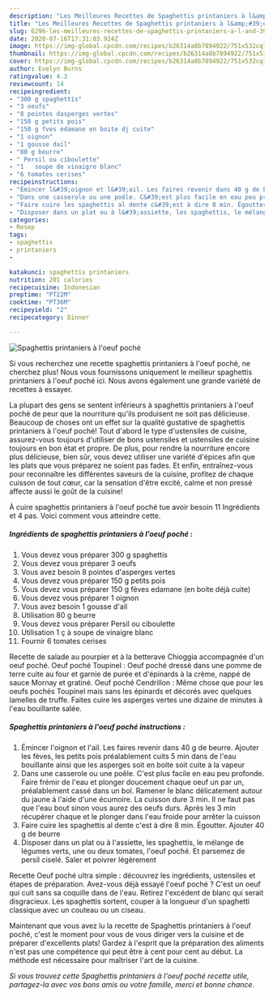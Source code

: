 ```yaml
---
description: "Les Meilleures Recettes de Spaghettis printaniers à l&amp;#39;oeuf poché"
title: "Les Meilleures Recettes de Spaghettis printaniers à l&amp;#39;oeuf poché"
slug: 6296-les-meilleures-recettes-de-spaghettis-printaniers-a-l-and-39-oeuf-poche
date: 2020-07-16T17:31:03.924Z
image: https://img-global.cpcdn.com/recipes/b26314a8b7894922/751x532cq70/spaghettis-printaniers-a-loeuf-poche-photo-principale-de-la-recette.jpg
thumbnail: https://img-global.cpcdn.com/recipes/b26314a8b7894922/751x532cq70/spaghettis-printaniers-a-loeuf-poche-photo-principale-de-la-recette.jpg
cover: https://img-global.cpcdn.com/recipes/b26314a8b7894922/751x532cq70/spaghettis-printaniers-a-loeuf-poche-photo-principale-de-la-recette.jpg
author: Evelyn Burns
ratingvalue: 4.3
reviewcount: 14
recipeingredient:
- "300 g spaghettis"
- "3 oeufs"
- "8 pointes dasperges vertes"
- "150 g petits pois"
- "150 g fves edamane en boite dj cuite"
- "1 oignon"
- "1 gousse dail"
- "80 g beurre"
- " Persil ou ciboulette"
- "1   soupe de vinaigre blanc"
- "6 tomates cerises"
recipeinstructions:
- "Émincer l&#39;oignon et l&#39;ail. Les faires revenir dans 40 g de beurre. Ajouter les fèves, les petits pois préalablement cuits 5 min dans de l&#39;eau bouillante ainsi que les asperges soit en boite soit cuite à la vapeur"
- "Dans une casserole ou une poêle. C&#39;est plus facile en eau peu profonde. Faire frémir de l&#39;eau et plonger doucement chaque oeuf un par un, préalablement cassé dans un bol. Ramener le blanc délicatement autour du jaune à l&#39;aide d&#39;une écumoire. La cuisson dure 3 min. Il ne faut pas que l&#39;eau bout sinon vous aurez des oeufs durs. Après les 3 min récupérer chaque et le plonger dans l&#39;eau froide pour arrêter la cuisson"
- "Faire cuire les spaghettis al dente c&#39;est à dire 8 min. Égoutter. Ajouter 40 g de beurre"
- "Disposer dans un plat ou à l&#39;assiette, les spaghettis, le mélange de légumes verts, une ou deux tomates, l&#39;oeuf poché. Et parsemez de persil ciselé. Saler et poivrer légèrement"
categories:
- Resep
tags:
- spaghettis
- printaniers
- 

katakunci: spaghettis printaniers  
nutrition: 201 calories
recipecuisine: Indonesian
preptime: "PT22M"
cooktime: "PT36M"
recipeyield: "2"
recipecategory: Dinner

---
```



![Spaghettis printaniers à l&#39;oeuf poché](https://img-global.cpcdn.com/recipes/b26314a8b7894922/751x532cq70/spaghettis-printaniers-a-loeuf-poche-photo-principale-de-la-recette.jpg)

Si vous recherchez une recette spaghettis printaniers à l&#39;oeuf poché, ne cherchez plus! Nous vous fournissons uniquement le meilleur spaghettis printaniers à l&#39;oeuf poché ici. Nous avons également une grande variété de recettes à essayer.

La plupart des gens se sentent inférieurs à spaghettis printaniers à l&#39;oeuf poché de peur que la nourriture qu'ils produisent ne soit pas délicieuse. Beaucoup de choses ont un effet sur la qualité gustative de spaghettis printaniers à l&#39;oeuf poché! Tout d'abord le type d'ustensiles de cuisine, assurez-vous toujours d'utiliser de bons ustensiles et ustensiles de cuisine toujours en bon état et propre. De plus, pour rendre la nourriture encore plus délicieuse, bien sûr, vous devez utiliser une variété d'épices afin que les plats que vous préparez ne soient pas fades. Et enfin, entraînez-vous pour reconnaître les différentes saveurs de la cuisine, profitez de chaque cuisson de tout cœur, car la sensation d'être excité, calme et non pressé affecte aussi le goût de la cuisine!

<!--inarticleads1-->

À cuire spaghettis printaniers à l&#39;oeuf poché tue avoir besoin 11 Ingrédients et 4 pas. Voici comment vous atteindre cette.

##### Ingrédients de spaghettis printaniers à l&#39;oeuf poché :

1. Vous devez vous préparer 300 g spaghettis
1. Vous devez vous préparer 3 oeufs
1. Vous avez besoin 8 pointes d&#39;asperges vertes
1. Vous devez vous préparer 150 g petits pois
1. Vous devez vous préparer 150 g fèves edamane (en boite déjà cuite)
1. Vous devez vous préparer 1 oignon
1. Vous avez besoin 1 gousse d&#39;ail
1. Utilisation 80 g beurre
1. Vous devez vous préparer  Persil ou ciboulette
1. Utilisation 1 ç à soupe de vinaigre blanc
1. Fournir 6 tomates cerises


Recette de salade au pourpier et à la betterave Chioggia accompagnée d&#39;un oeuf poché. Oeuf poché Toupinel : Oeuf poché dressé dans une pomme de terre cuite au four et garnie de purée et d&#39;épinards à la crème, nappé de sauce Mornay et gratiné. Oeuf poché Cendrillon : Même chose que pour les oeufs pochés Toupinel mais sans les épinards et décorés avec quelques lamelles de truffe. Faites cuire les asperges vertes une dizaine de minutes à l&#39;eau bouillante salée. 

<!--inarticleads2-->

##### Spaghettis printaniers à l&#39;oeuf poché instructions :

1. Émincer l&#39;oignon et l&#39;ail. Les faires revenir dans 40 g de beurre. Ajouter les fèves, les petits pois préalablement cuits 5 min dans de l&#39;eau bouillante ainsi que les asperges soit en boite soit cuite à la vapeur
1. Dans une casserole ou une poêle. C&#39;est plus facile en eau peu profonde. Faire frémir de l&#39;eau et plonger doucement chaque oeuf un par un, préalablement cassé dans un bol. Ramener le blanc délicatement autour du jaune à l&#39;aide d&#39;une écumoire. La cuisson dure 3 min. Il ne faut pas que l&#39;eau bout sinon vous aurez des oeufs durs. Après les 3 min récupérer chaque et le plonger dans l&#39;eau froide pour arrêter la cuisson
1. Faire cuire les spaghettis al dente c&#39;est à dire 8 min. Égoutter. Ajouter 40 g de beurre
1. Disposer dans un plat ou à l&#39;assiette, les spaghettis, le mélange de légumes verts, une ou deux tomates, l&#39;oeuf poché. Et parsemez de persil ciselé. Saler et poivrer légèrement


Recette Oeuf poché ultra simple : découvrez les ingrédients, ustensiles et étapes de préparation. Avez-vous déjà essayé l&#39;oeuf poché ? C&#39;est un oeuf qui cuit sans sa coquille dans de l&#39;eau. Retirez l&#39;excédent de blanc qui serait disgracieux. Les spaghettis sortent, couper à la longueur d&#39;un spaghetti classique avec un couteau ou un ciseau. 

<!--inarticleads1-->

<p>
Maintenant que vous avez lu la recette de Spaghettis printaniers à l&#39;oeuf poché, c'est le moment pour vous de vous diriger vers la cuisine et de préparer d'excellents plats! Gardez à l'esprit que la préparation des aliments n'est pas une compétence qui peut être à cent pour cent au début. La méthode est nécessaire pour maîtriser l'art de la cuisine.
</p>

<p>
<i>Si vous trouvez cette Spaghettis printaniers à l&#39;oeuf poché recette utile, partagez-la avec vos bons amis ou votre famille, merci et bonne chance.</i>
</p>
